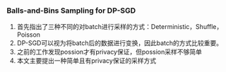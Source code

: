 ### Balls-and-Bins Sampling for DP-SGD
1. 首先指出了三种不同的对batch进行采样的方式：Deterministic，Shuffle，Poisson
2. DP-SGD可以视为将batch后的数据进行变换，因此batch的方式比较重要。
3. 之前的工作发现possion才有privacy保证，但possion采样不够简单
4. 本文主要提出一种简单且有privacy保证的采样方式